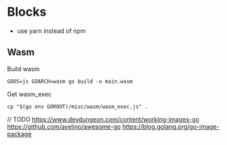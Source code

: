 # Blocks

- use yarn instead of npm

## Wasm

Build wasm

`GOOS=js GOARCH=wasm go build -o main.wasm`

Get wasm_exec 

`cp "$(go env GOROOT)/misc/wasm/wasm_exec.js" .`


// TODO
https://www.devdungeon.com/content/working-images-go
https://github.com/avelino/awesome-go
https://blog.golang.org/go-image-package
